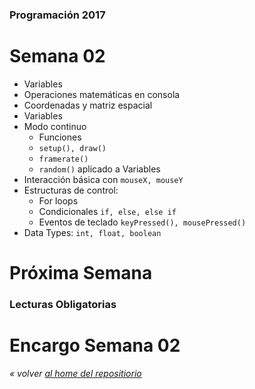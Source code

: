 ### Programación 2017
# Semana 02

* Variables
* Operaciones matemáticas en consola
* Coordenadas y matriz espacial
* Variables
* Modo continuo
  * Funciones
  * `setup(), draw()`
  * `framerate()`
  * `random()` aplicado a Variables
* Interacción básica con `mouseX, mouseY`
* Estructuras de control:
  * For loops
  * Condicionales `if, else, else if`
  * Eventos de teclado `keyPressed(), mousePressed()`
* Data Types: `int, float, boolean`


# Próxima Semana
### Lecturas Obligatorias


# Encargo Semana 02




*« volver [al home del repositiorio](https://github.com/Franzel/UDD_Programacion_2017_1sem)*
